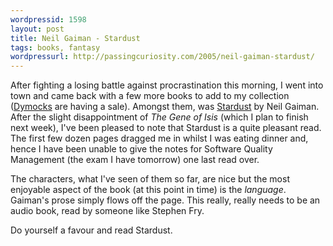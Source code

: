 ```yaml
---
wordpressid: 1598
layout: post
title: Neil Gaiman - Stardust
tags: books, fantasy
wordpressurl: http://passingcuriosity.com/2005/neil-gaiman-stardust/
---
```


After fighting a losing battle against procrastination this morning, I went
into town and came back with a few more books to add to my collection
([Dymocks][2] are having a sale). Amongst them, was [Stardust][1] by Neil
Gaiman. After the slight disappointment of *The Gene of Isis* (which I plan to
finish next week), I've been pleased to note that Stardust is a quite pleasant
read. The first few dozen pages dragged me in whilst I was eating dinner and,
hence I have been unable to give the notes for Software Quality Management (the
exam I have tomorrow) one last read over.

The characters, what I've seen of them so far, are nice but the most enjoyable
aspect of the book (at this point in time) is the *language*. Gaiman's prose
simply flows off the page. This really, really needs to be an audio book, read
by someone like Stephen Fry.

Do yourself a favour and read Stardust.

[1]: http://www.hodderheadline.co.uk/index.asp?url=bookdetails.asp&book=21625
[2]: http://www.dymocks.com.au/
